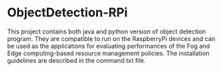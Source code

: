 # ObjectDetection-RPi
This project contains both java and python version of object detection program. They are compatible to run on the RaspberryPi devices and can be used as the applications for evaluating performances of the Fog and Edge computing-based resource management policies. The installation guidelines are described in the command.txt file.
